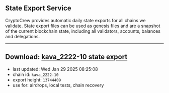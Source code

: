 ## State Export Service
CryptoCrew provides automatic daily state exports for all chains we validate. State export files can be used as genesis files and are a snapshot of the current blockchain state, including all validators, accounts, balances and delegations.

---
**Download: [kava_2222-10 state export](https://dl-eu2.ccvalidators.com/SERVICE/kava/kava_2222-10_export_13744409.json)**
---

- last updated: Wed Jan 29 2025 08:25:08
- chain id: `kava_2222-10`
- export height: `13744409`
- use for: airdrops, local tests, chain recovery
